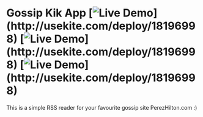 # Gossip Kik App [![Live Demo](http://usekite.com/live-demo-button.png?)](http://usekite.com/deploy/18196998) [![Live Demo](http://usekite.com/live-demo-button.png?)](http://usekite.com/deploy/18196998) [![Live Demo](http://usekite.com/live-demo-button.png?)](http://usekite.com/deploy/18196998)

This is a simple RSS reader for your favourite gossip site PerezHilton.com :) 
